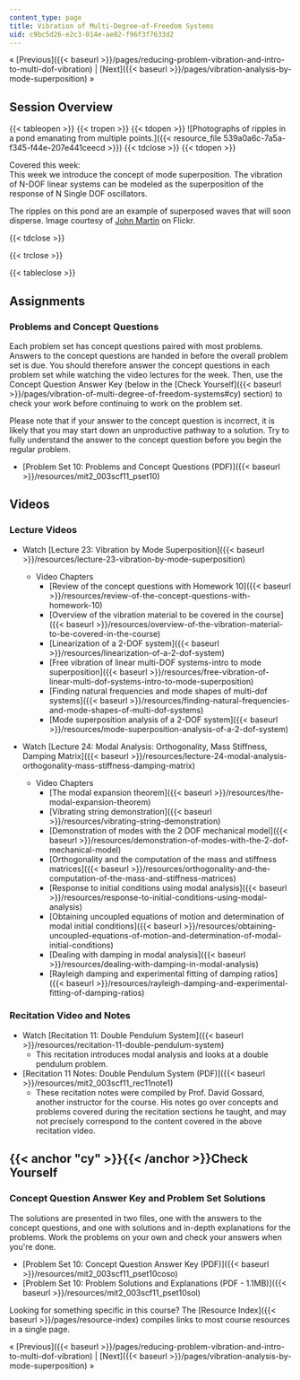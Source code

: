 ```yaml
---
content_type: page
title: Vibration of Multi-Degree-of-Freedom Systems
uid: c9bc5d26-e2c3-014e-ae82-f96f3f7633d2
---
```


« [Previous]({{< baseurl >}}/pages/reducing-problem-vibration-and-intro-to-multi-dof-vibration) | [Next]({{< baseurl >}}/pages/vibration-analysis-by-mode-superposition) »

Session Overview
----------------

{{< tableopen >}}
{{< tropen >}}
{{< tdopen >}}
![Photographs of ripples in a pond emanating from multiple points.]({{< resource_file 539a0a6c-7a5a-f345-f44e-207e441ceecd >}})
{{< tdclose >}}
{{< tdopen >}}


Covered this week:  
This week we introduce the concept of mode superposition. The vibration of N-DOF linear systems can be modeled as the superposition of the response of N Single DOF oscillators.

The ripples on this pond are an example of superposed waves that will soon disperse. Image courtesy of [John Martin](http://www.flickr.com/photos/63586135@N00/4266351498/) on Flickr.


{{< tdclose >}}

{{< trclose >}}

{{< tableclose >}}

Assignments
-----------

### Problems and Concept Questions

Each problem set has concept questions paired with most problems. Answers to the concept questions are handed in before the overall problem set is due. You should therefore answer the concept questions in each problem set while watching the video lectures for the week. Then, use the Concept Question Answer Key (below in the [Check Yourself]({{< baseurl >}}/pages/vibration-of-multi-degree-of-freedom-systems#cy) section) to check your work before continuing to work on the problem set.

Please note that if your answer to the concept question is incorrect, it is likely that you may start down an unproductive pathway to a solution. Try to fully understand the answer to the concept question before you begin the regular problem.

*   [Problem Set 10: Problems and Concept Questions (PDF)]({{< baseurl >}}/resources/mit2_003scf11_pset10)

Videos
------

### Lecture Videos

*   Watch [Lecture 23: Vibration by Mode Superposition]({{< baseurl >}}/resources/lecture-23-vibration-by-mode-superposition)
    *   Video Chapters
        *   [Review of the concept questions with Homework 10]({{< baseurl >}}/resources/review-of-the-concept-questions-with-homework-10)
        *   [Overview of the vibration material to be covered in the course]({{< baseurl >}}/resources/overview-of-the-vibration-material-to-be-covered-in-the-course)
        *   [Linearization of a 2-DOF system]({{< baseurl >}}/resources/linearization-of-a-2-dof-system)
        *   [Free vibration of linear multi-DOF systems-intro to mode superposition]({{< baseurl >}}/resources/free-vibration-of-linear-multi-dof-systems-intro-to-mode-superposition)
        *   [Finding natural frequencies and mode shapes of multi-dof systems]({{< baseurl >}}/resources/finding-natural-frequencies-and-mode-shapes-of-multi-dof-systems)
        *   [Mode superposition analysis of a 2-DOF system]({{< baseurl >}}/resources/mode-superposition-analysis-of-a-2-dof-system)

*   Watch [Lecture 24: Modal Analysis: Orthogonality, Mass Stiffness, Damping Matrix]({{< baseurl >}}/resources/lecture-24-modal-analysis-orthogonality-mass-stiffness-damping-matrix)
    *   Video Chapters
        *   [The modal expansion theorem]({{< baseurl >}}/resources/the-modal-expansion-theorem)
        *   [Vibrating string demonstration]({{< baseurl >}}/resources/vibrating-string-demonstration)
        *   [Demonstration of modes with the 2 DOF mechanical model]({{< baseurl >}}/resources/demonstration-of-modes-with-the-2-dof-mechanical-model)
        *   [Orthogonality and the computation of the mass and stiffness matrices]({{< baseurl >}}/resources/orthogonality-and-the-computation-of-the-mass-and-stiffness-matrices)
        *   [Response to initial conditions using modal analysis]({{< baseurl >}}/resources/response-to-initial-conditions-using-modal-analysis)
        *   [Obtaining uncoupled equations of motion and determination of modal initial conditions]({{< baseurl >}}/resources/obtaining-uncoupled-equations-of-motion-and-determination-of-modal-initial-conditions)
        *   [Dealing with damping in modal analysis]({{< baseurl >}}/resources/dealing-with-damping-in-modal-analysis)
        *   [Rayleigh damping and experimental fitting of damping ratios]({{< baseurl >}}/resources/rayleigh-damping-and-experimental-fitting-of-damping-ratios)

### Recitation Video and Notes

*   Watch [Recitation 11: Double Pendulum System]({{< baseurl >}}/resources/recitation-11-double-pendulum-system)
    *   This recitation introduces modal analysis and looks at a double pendulum problem.
*   [Recitation 11 Notes: Double Pendulum System (PDF)]({{< baseurl >}}/resources/mit2_003scf11_rec11note1)
    *   These recitation notes were compiled by Prof. David Gossard, another instructor for the course. His notes go over concepts and problems covered during the recitation sections he taught, and may not precisely correspond to the content covered in the above recitation video.

{{< anchor "cy" >}}{{< /anchor >}}Check Yourself
------------------------------------------------

### Concept Question Answer Key and Problem Set Solutions

The solutions are presented in two files, one with the answers to the concept questions, and one with solutions and in-depth explanations for the problems. Work the problems on your own and check your answers when you're done.

*   [Problem Set 10: Concept Question Answer Key (PDF)]({{< baseurl >}}/resources/mit2_003scf11_pset10coso)
*   [Problem Set 10: Problem Solutions and Explanations (PDF - 1.1MB)]({{< baseurl >}}/resources/mit2_003scf11_pset10sol)

Looking for something specific in this course? The [Resource Index]({{< baseurl >}}/pages/resource-index) compiles links to most course resources in a single page.

« [Previous]({{< baseurl >}}/pages/reducing-problem-vibration-and-intro-to-multi-dof-vibration) | [Next]({{< baseurl >}}/pages/vibration-analysis-by-mode-superposition) »